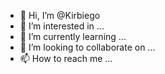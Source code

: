 - 👋 Hi, I’m @Kirbiego
- 👀 I’m interested in ...
- 🌱 I’m currently learning ...
- 💞️ I’m looking to collaborate on ...
- 📫 How to reach me ...

<!---
Kirbiego/Kirbiego is a ✨ special ✨ repository because its `README.md` (this file) appears on your GitHub profile.
You can click the Preview link to take a look at your changes.
--->

